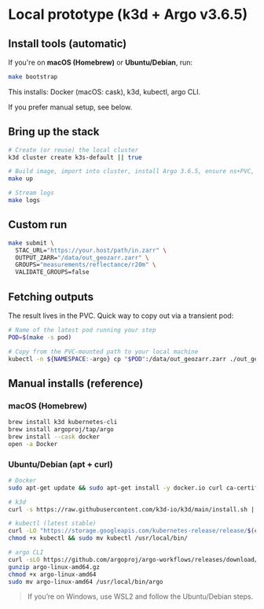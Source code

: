 # Local prototype (k3d + Argo v3.6.5)

## Install tools (automatic)

If you're on **macOS (Homebrew)** or **Ubuntu/Debian**, run:

```bash
make bootstrap
```

This installs: Docker (macOS: cask), k3d, kubectl, argo CLI.

If you prefer manual setup, see below.

## Bring up the stack

```bash
# Create (or reuse) the local cluster
k3d cluster create k3s-default || true

# Build image, import into cluster, install Argo 3.6.5, ensure ns+PVC, apply template, submit
make up

# Stream logs
make logs
```

## Custom run

```bash
make submit \
  STAC_URL="https://your.host/path/in.zarr" \
  OUTPUT_ZARR="/data/out_geozarr.zarr" \
  GROUPS="measurements/reflectance/r20m" \
  VALIDATE_GROUPS=false
```

## Fetching outputs

The result lives in the PVC. Quick way to copy out via a transient pod:

```bash
# Name of the latest pod running your step
POD=$(make -s pod)

# Copy from the PVC-mounted path to your local machine
kubectl -n ${NAMESPACE:-argo} cp "$POD":/data/out_geozarr.zarr ./out_geozarr.zarr
```

## Manual installs (reference)

### macOS (Homebrew)

```bash
brew install k3d kubernetes-cli
brew install argoproj/tap/argo
brew install --cask docker
open -a Docker
```

### Ubuntu/Debian (apt + curl)

```bash
# Docker
sudo apt-get update && sudo apt-get install -y docker.io curl ca-certificates

# k3d
curl -s https://raw.githubusercontent.com/k3d-io/k3d/main/install.sh | bash

# kubectl (latest stable)
curl -LO "https://storage.googleapis.com/kubernetes-release/release/$(curl -s https://storage.googleapis.com/kubernetes-release/release/stable.txt)/bin/linux/amd64/kubectl"
chmod +x kubectl && sudo mv kubectl /usr/local/bin/

# argo CLI
curl -sLO https://github.com/argoproj/argo-workflows/releases/download/v3.6.5/argo-linux-amd64.gz
gunzip argo-linux-amd64.gz
chmod +x argo-linux-amd64
sudo mv argo-linux-amd64 /usr/local/bin/argo
```

> If you’re on Windows, use WSL2 and follow the Ubuntu/Debian steps.
